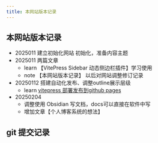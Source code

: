 ```yaml
---
title: 本网站版本记录
---
```


## 本网站版本记录

+ 2025011 建立初始化网站
    初始化，准备内容主题
+ 2025011 两篇文章
    - learn 【VitePress Sidebar 动态侧边栏插件】学习使用
    - note 【本网站版本记录】  以后对网站调整修订记录
+ 20250112 搭建自动化发布、调整outline展示层级
    - learn [vitepress 部署发布到github pages](/learn/20250112_vitepress_deploy_to_gitpages)
+ 20250204 
	+ 调整使用 Obsidian 写文档，docs可以直接在软件中写
	+ 增加文章【个人博客系统的想法】

## git 提交记录